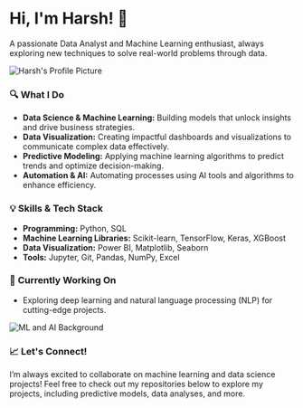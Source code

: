 # Hi, I'm Harsh! 👋  
A passionate Data Analyst and Machine Learning enthusiast, always exploring new techniques to solve real-world problems through data.

![Harsh's Profile Picture](https://github.com/harshagrawal766/hasrhagrawal766/blob/main/386745.jpg)

### 🔍 **What I Do**  
- **Data Science & Machine Learning:** Building models that unlock insights and drive business strategies.
- **Data Visualization:** Creating impactful dashboards and visualizations to communicate complex data effectively.
- **Predictive Modeling:** Applying machine learning algorithms to predict trends and optimize decision-making.
- **Automation & AI:** Automating processes using AI tools and algorithms to enhance efficiency.

### 💡 **Skills & Tech Stack**  
- **Programming:** Python, SQL  
- **Machine Learning Libraries:** Scikit-learn, TensorFlow, Keras, XGBoost  
- **Data Visualization:** Power BI, Matplotlib, Seaborn  
- **Tools:** Jupyter, Git, Pandas, NumPy, Excel  

### 🌱 **Currently Working On**  
- Exploring deep learning and natural language processing (NLP) for cutting-edge projects.

![ML and AI Background](https://github.com/harshagrawal766/hasrhagrawal766/blob/main/360_F_315373578_DIGbt8LID1kJpqHw04D4uzxKqVgT8TCB.jpg)

### 📈 **Let's Connect!**  
I’m always excited to collaborate on machine learning and data science projects! Feel free to check out my repositories below to explore my projects, including predictive models, data analyses, and more.
